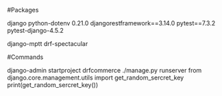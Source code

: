 #Packages

django
python-dotenv 0.21.0
djangorestframework==3.14.0
pytest==7.3.2
pytest-django-4.5.2

django-mptt
drf-spectacular

#Commands

django-admin startproject drfcommerce
./manage.py runserver
from django.core.management.utils import get_random_sercret_key
print(get_random_sercret_key())